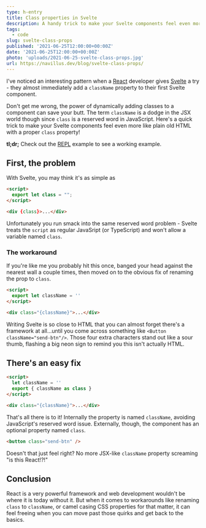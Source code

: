 ```yaml
---
type: h-entry
title: Class properties in Svelte
description: A handy trick to make your Svelte components feel even more like plain old HTML.
tags:
  - code
slug: svelte-class-props
published: '2021-06-25T12:00:00+00:00Z'
date: '2021-06-25T12:00:00+00:00Z'
photo: 'uploads/2021-06-25-svelte-class-props.jpg'
url: https://navillus.dev/blog/svelte-class-props/
---
```


I've noticed an interesting pattern when a [React](https://reactjs.org/) developer gives [Svelte](https://svelte.dev) a try - they almost immediately add a `className` property to their first Svelte component.

Don't get me wrong, the power of dynamically adding classes to a component can save your butt. The term `className` is a dodge in the JSX world though since `class` is a reserved word in JavaScript. Here's a quick trick to make your Svelte components feel even more like plain old HTML with a proper `class` property!

**tl;dr;** Check out the [REPL](https://svelte.dev/repl/ee6a1591aa214368b56804241f0f4c6d?version=3.38.3) example to see a working example.

## First, the problem

With Svelte, you may think it's as simple as

```html
<script>
  export let class = "";
</script>

<div {class}>...</div>
```

Unfortunately you run smack into the same reserved word problem - Svelte treats the `script` as regular JavaSript (or TypeScript) and won't allow a variable named `class`.

### The workaround

If you're like me you probably hit this once, banged your head against the nearest wall a couple times, then moved on to the obvious fix of renaming the prop to `class`.

```html
<script>
  export let className = ''
</script>

<div class="{className}">...</div>
```

Writing Svelte is so close to HTML that you can almost forget there's a framework at all...until you come across something like `<Button className="send-btn"/>`. Those four extra characters stand out like a sour thumb, flashing a big neon sign to remind you this isn't actually HTML.

## There's an easy fix

```html
<script>
  let className = ''
  export { className as class }
</script>

<div class="{className}">...</div>
```

That's all there is to it! Internally the property is named `className`, avoiding JavaScript's reserved word issue. Externally, though, the component has an optional property named `class`.

```html
<button class="send-btn" />
```

Doesn't that just feel right? No more JSX-like `className` property screaming "is this React!?!"

## Conclusion

React is a very powerful framework and web development wouldn't be where it is today without it. But when it comes to workarounds like renaming `class` to `className`, or camel casing CSS properties for that matter, it can feel freeing when you can move past those quirks and get back to the basics.
